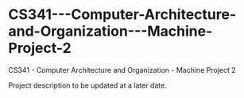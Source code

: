# CS341---Computer-Architecture-and-Organization---Machine-Project-2
CS341 - Computer Architecture and Organization - Machine Project 2

Project description to be updated at a later date.
